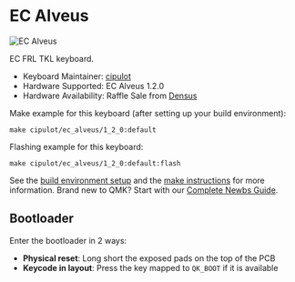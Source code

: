 # EC Alveus

![EC Alveus](https://i.imgur.com/J31LzzOh.jpg)

EC FRL TKL keyboard.

* Keyboard Maintainer: [cipulot](https://github.com/cipulot)
* Hardware Supported: EC Alveus 1.2.0
* Hardware Availability: Raffle Sale from [Densus](https://www.instagram.com/densusdesign/)

Make example for this keyboard (after setting up your build environment):

    make cipulot/ec_alveus/1_2_0:default

Flashing example for this keyboard:

    make cipulot/ec_alveus/1_2_0:default:flash

See the [build environment setup](https://docs.qmk.fm/#/getting_started_build_tools) and the [make instructions](https://docs.qmk.fm/#/getting_started_make_guide) for more information. Brand new to QMK? Start with our [Complete Newbs Guide](https://docs.qmk.fm/#/newbs).

## Bootloader

Enter the bootloader in 2 ways:

* **Physical reset**: Long short the exposed pads on the top of the PCB
* **Keycode in layout**: Press the key mapped to `QK_BOOT` if it is available
